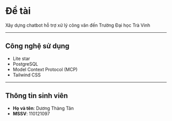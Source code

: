 # Đề tài

Xây dựng chatbot hỗ trợ xử lý công văn đến Trường Đại học Trà Vinh  

---

## Công nghệ sử dụng
- Lite star  
- PostgreSQL  
- Model Context Protocol (MCP)  
- Tailwind CSS  

---

## Thông tin sinh viên
- **Họ và tên**: Dương Thàng Tân  
- **MSSV**: 110121097  
